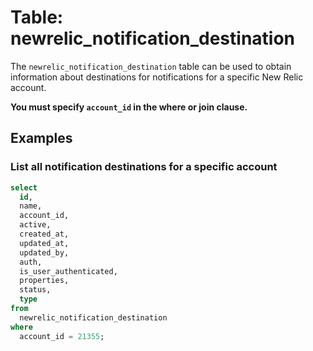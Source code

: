# Table: newrelic_notification_destination

The `newrelic_notification_destination` table can be used to obtain information about destinations for notifications for a specific New Relic account.

**You must specify `account_id` in the where or join clause.**

## Examples

### List all notification destinations for a specific account

```sql
select
  id,
  name,
  account_id,
  active,
  created_at,
  updated_at,
  updated_by,
  auth,
  is_user_authenticated,
  properties,
  status,
  type
from
  newrelic_notification_destination
where
  account_id = 21355;
```